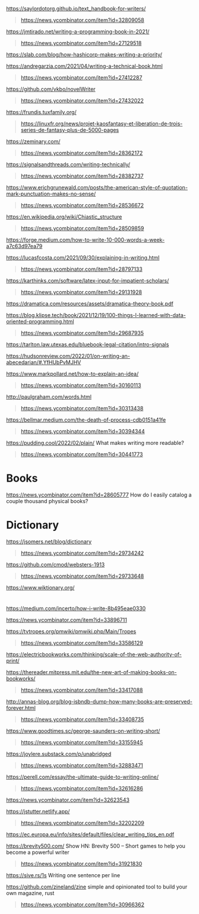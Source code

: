 https://saylordotorg.github.io/text_handbook-for-writers/
> https://news.ycombinator.com/item?id=32809058

https://jmtirado.net/writing-a-programming-book-in-2021/
> https://news.ycombinator.com/item?id=27129518

https://slab.com/blog/how-hashicorp-makes-writing-a-priority/

https://andregarzia.com/2021/04/writing-a-technical-book.html
> https://news.ycombinator.com/item?id=27412287

https://github.com/vkbo/novelWriter
> https://news.ycombinator.com/item?id=27432022

https://frundis.tuxfamily.org/
> https://linuxfr.org/news/projet-kaosfantasy-et-liberation-de-trois-series-de-fantasy-plus-de-5000-pages

https://zeminary.com/
> https://news.ycombinator.com/item?id=28362172

https://signalsandthreads.com/writing-technically/
> https://news.ycombinator.com/item?id=28382737

https://www.erichgrunewald.com/posts/the-american-style-of-quotation-mark-punctuation-makes-no-sense/
> https://news.ycombinator.com/item?id=28536672

https://en.wikipedia.org/wiki/Chiastic_structure
> https://news.ycombinator.com/item?id=28509859

https://forge.medium.com/how-to-write-10-000-words-a-week-a7c63d97ea79

https://lucasfcosta.com/2021/09/30/explaining-in-writing.html
> https://news.ycombinator.com/item?id=28797133

https://karthinks.com/software/latex-input-for-impatient-scholars/
> https://news.ycombinator.com/item?id=29131928

https://dramatica.com/resources/assets/dramatica-theory-book.pdf

https://blog.klipse.tech/book/2021/12/19/100-things-I-learned-with-data-oriented-programming.html
> https://news.ycombinator.com/item?id=29687935

https://tarlton.law.utexas.edu/bluebook-legal-citation/intro-signals

https://hudsonreview.com/2022/01/on-writing-an-abecedarian/#.YfHUbPvMJHV

https://www.markpollard.net/how-to-explain-an-idea/
> https://news.ycombinator.com/item?id=30160113

http://paulgraham.com/words.html
> https://news.ycombinator.com/item?id=30313438

https://bellmar.medium.com/the-death-of-process-cdb0151a41fe
> https://news.ycombinator.com/item?id=30394344

https://pudding.cool/2022/02/plain/ What makes writing more readable?
> https://news.ycombinator.com/item?id=30441773

# Books
https://news.ycombinator.com/item?id=28605777 How do I easily catalog a couple thousand physical books?

# Dictionary
https://jsomers.net/blog/dictionary
> https://news.ycombinator.com/item?id=29734242

https://github.com/cmod/websters-1913
> https://news.ycombinator.com/item?id=29733648

https://www.wiktionary.org/

#
https://medium.com/incerto/how-i-write-8b495eae0330

https://news.ycombinator.com/item?id=33896711

https://tvtropes.org/pmwiki/pmwiki.php/Main/Tropes
> https://news.ycombinator.com/item?id=33586129

https://electricbookworks.com/thinking/scale-of-the-web-authority-of-print/

https://thereader.mitpress.mit.edu/the-new-art-of-making-books-on-bookworks/
> https://news.ycombinator.com/item?id=33417088

http://annas-blog.org/blog-isbndb-dump-how-many-books-are-preserved-forever.html
> https://news.ycombinator.com/item?id=33408735

https://www.goodtimes.sc/george-saunders-on-writing-short/
> https://news.ycombinator.com/item?id=33155945

https://joylere.substack.com/p/unabridged
> https://news.ycombinator.com/item?id=32883471

https://perell.com/essay/the-ultimate-guide-to-writing-online/
> https://news.ycombinator.com/item?id=32616286

https://news.ycombinator.com/item?id=32623543

https://jstutter.netlify.app/
> https://news.ycombinator.com/item?id=32202209

https://ec.europa.eu/info/sites/default/files/clear_writing_tips_en.pdf

https://brevity500.com/ Show HN: Brevity 500 – Short games to help you become a powerful writer
> https://news.ycombinator.com/item?id=31921830

https://sive.rs/1s Writing one sentence per line

https://github.com/zineland/zine simple and opinionated tool to build your own magazine, rust
> https://news.ycombinator.com/item?id=30966362

